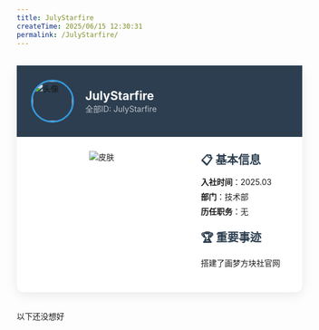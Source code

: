 ```yaml
---
title: JulyStarfire
createTime: 2025/06/15 12:30:31
permalink: /JulyStarfire/
---
```


<!-- 精简版示例 (保留核心结构) -->
<div class="member-card" style="max-width:700px;background:#fff;border-radius:12px;box-shadow:0 5px 20px rgba(0,0,0,0.08);margin:2rem auto">
  <div style="background:#2c3e50;padding:25px;display:flex;align-items:center;gap:20px">
    <img src="https://skin.twinklestars.top/avatar/460?size=36" alt="头像" style="width:70px;height:70px;border-radius:50%;border:3px solid #3498db">
    <div>
      <h2 style="color:#fff;margin:0">JulyStarfire</h2>
      <p style="color:#bdc3c7;margin:0">全部ID: JulyStarfire</p>
    </div>
  </div>
  
  <div style="display:flex;padding:0">
    <div style="flex:0 0 250px;padding:25px;text-align:center">
      <img src="https://skin.twinklestars.top/preview/460?height=150" alt="皮肤" style="max-height:250px">
    </div>
    
<div style="flex:1;padding:25px;display:flex;flex-direction:column;gap:15px">
  <!-- 基本信息区块 -->
  <div>
    <h3 style="font-size:1.25rem;color:#2c3e50;margin:0 0 8px">📋 基本信息</h3>
    <ul style="list-style:none;padding:0;margin:0">
      <li style="margin:6px 0"><strong>入社时间</strong>：2025.03</li>
      <li style="margin:6px 0"><strong>部门</strong>：技术部</li>
      <li style="margin:6px 0"><strong>历任职务</strong>：无</li>
    </ul>
  </div>
  
  <!-- 重要事迹区块 -->
  <div>
    <h3 style="font-size:1.25rem;color:#2c3e50;margin:0 0 8px">🏆 重要事迹</h3>
    <p style="line-height:1.6">搭建了画梦方块社官网</p>
  </div>
</div>
  </div>
</div>


以下还没想好